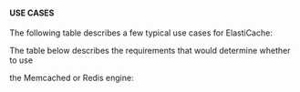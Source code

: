 #### USE CASES


The following table describes a few typical use cases for ElastiCache:


The table below describes the requirements that would determine whether to use

the Memcached or Redis engine:

